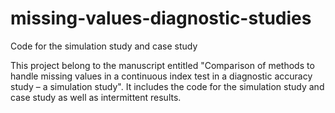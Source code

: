 # missing-values-diagnostic-studies
Code for the simulation study and case study 

This project belong to the manuscript entitled "Comparison of methods to handle missing values in a continuous index test in a diagnostic accuracy study – a simulation study". It includes the code for the simulation study and case study as well as intermittent results. 
